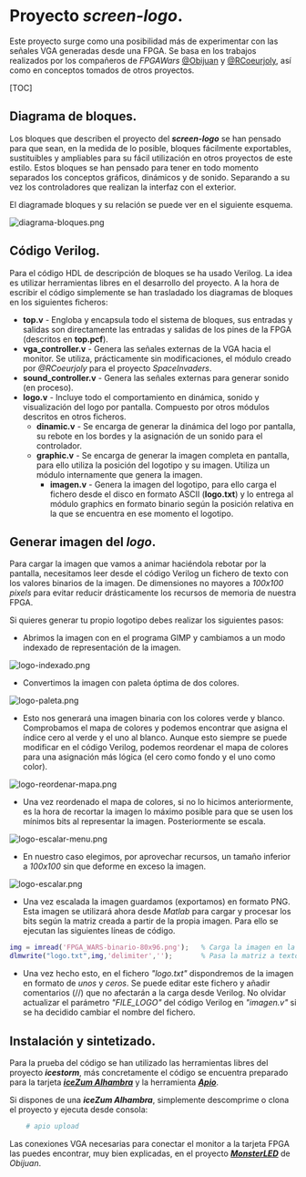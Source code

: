 # Proyecto *screen-logo*.
Este proyecto surge como una posibilidad más de experimentar con las señales VGA generadas desde una FPGA. Se basa en los trabajos realizados por los compañeros de *FPGAWars* [@Obijuan](https://github.com/Obijuan) y [@RCoeurjoly](https://github.com/RCoeurjoly/Space-Invaders), así como en conceptos tomados de otros proyectos.

[TOC]

## Diagrama de bloques.
Los bloques que describen el proyecto del ***screen-logo*** se han pensado para que sean, en la medida de lo posible, bloques fácilmente exportables, sustituibles y ampliables para su fácil utilización en otros proyectos de este estilo. Estos bloques se han pensado para tener en todo momento separados los conceptos gráficos, dinámicos y de sonido. Separando a su vez los controladores que realizan la interfaz con el exterior.

El diagramade bloques y su relación se puede ver en el siguiente esquema.

![diagrama-bloques.png](https://raw.githubusercontent.com/juanmard/screen-logo/master/doc/images/diagrama-bloques.png)

## Código Verilog.
Para el código HDL de descripción de bloques se ha usado Verilog. La idea es utilizar herramientas libres en el desarrollo del proyecto. A la hora de escribir el código simplemente se han trasladado los diagramas de bloques en los siguientes ficheros:

- **top.v** - Engloba y encapsula todo el sistema de bloques, sus entradas y salidas son directamente las entradas y salidas de los pines de la FPGA (descritos en **top.pcf**).
- **vga_controller.v** - Genera las señales externas de la VGA hacia el monitor. Se utiliza, prácticamente sin modificaciones, el módulo creado por *@RCoeurjoly* para el proyecto *SpaceInvaders*.
- **sound_controller.v** - Genera las señales externas para generar sonido (en proceso).
- **logo.v** - Incluye todo el comportamiento en dinámica, sonido y visualización del logo por pantalla. Compuesto por otros módulos descritos en otros ficheros.
	- **dinamic.v** - Se encarga de generar la dinámica del logo por pantalla, su rebote en los bordes y la asignación de un sonido para el controlador.
	- **graphic.v** - Se encarga de generar la imagen completa en pantalla, para ello utiliza la posición del logotipo y su imagen. Utiliza un módulo internamente que genera la imagen.
		- **imagen.v** - Genera la imagen del logotipo, para ello carga el fichero desde el disco en formato ASCII (**logo.txt**) y lo entrega al módulo graphics en formato binario según la posición relativa en la que se encuentra en ese momento el logotipo.

## Generar imagen del *logo*.
Para cargar la imagen que vamos a animar haciéndola rebotar por la pantalla, necesitamos leer desde el código Verilog un fichero de texto con los valores binarios de la imagen. De dimensiones no mayores a *100x100 pixels* para evitar reducir drásticamente los recursos de memoria de nuestra FPGA.

Si quieres generar tu propio logotipo debes realizar los siguientes pasos:
- Abrimos la imagen con en el programa GIMP y cambiamos a un modo indexado de representación de la imagen.

![logo-indexado.png](https://raw.githubusercontent.com/juanmard/screen-logo/master/doc/images/logo-indexado.png)

- Convertimos la imagen con paleta óptima de dos colores.

![logo-paleta.png](https://raw.githubusercontent.com/juanmard/screen-logo/master/doc/images/logo-paleta.png)

- Esto nos generará una imagen binaria con los colores verde y blanco. Comprobamos el mapa de colores y podemos encontrar que asigna el índice cero al verde y el uno al blanco. Aunque esto siempre se puede modificar en el código Verilog, podemos reordenar el mapa de colores para una asignación más lógica (el cero como fondo y el uno como color).

![logo-reordenar-mapa.png](https://raw.githubusercontent.com/juanmard/screen-logo/master/doc/images/logo-reordenar-mapa.png)

- Una vez reordenado el mapa de colores, si no lo hicimos anteriormente, es la hora de recortar la imagen lo máximo posible para que se usen los mínimos bits al representar la imagen. Posteriormente se escala.

![logo-escalar-menu.png](https://raw.githubusercontent.com/juanmard/screen-logo/master/doc/images/logo-escalar-menu.png)

- En nuestro caso elegimos, por aprovechar recursos, un tamaño inferior a *100x100* sin que deforme en exceso la imagen.

![logo-escalar.png](https://raw.githubusercontent.com/juanmard/screen-logo/master/doc/images/logo-escalar.png)

- Una vez escalada la imagen guardamos (exportamos) en formato PNG. Esta imagen se utilizará ahora desde *Matlab* para cargar y procesar los bits según la matriz creada a partir de la propia imagen. Para ello se ejecutan las siguientes líneas de código.

```matlab
img = imread('FPGA_WARS-binario-80x96.png');   % Carga la imagen en la matriz 'img'.
dlmwrite("logo.txt",img,'delimiter','');       % Pasa la matriz a texto.
```
- Una vez hecho esto, en el fichero *"logo.txt"* dispondremos de la imagen en formato de *unos* y *ceros*. Se puede editar este fichero y añadir comentarios (//) que no afectarán a la carga desde Verilog. No olvidar actualizar el parámetro *"FILE_LOGO"* del código Verilog en *"imagen.v"* si se ha decidido cambiar el nombre del fichero.

## Instalación y sintetizado.
Para la prueba del código se han utilizado las herramientas libres del proyecto ***icestorm***, más concretamente el código se encuentra preparado para la tarjeta [***iceZum Alhambra***](https://github.com/FPGAwars/icezum/wiki) y la herramienta [***Apio***](http://apiodoc.readthedocs.io/en/stable/).

Si dispones de una ***iceZum Alhambra***, simplemente descomprime o clona el proyecto y ejecuta desde consola:

```bash
	# apio upload
```

Las conexiones VGA necesarias para conectar el monitor a la tarjeta FPGA las puedes encontrar, muy bien explicadas, en el proyecto [***MonsterLED***](https://github.com/Obijuan/MonsterLED/wiki) de *Obijuan*.

